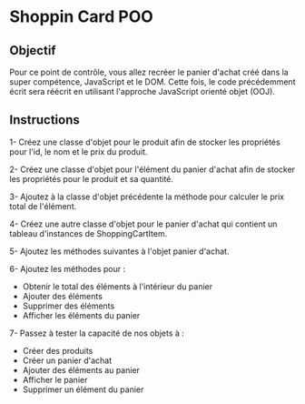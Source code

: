# Shoppin Card POO


## Objectif
Pour ce point de contrôle, vous allez recréer le panier d'achat créé dans la super compétence, JavaScript et le DOM.
Cette fois, le code précédemment écrit sera réécrit en utilisant l'approche JavaScript orienté objet (OOJ).

## Instructions
1- Créez une classe d'objet pour le produit afin de stocker les propriétés pour l'id, le nom et le prix du produit.

2- Créez une classe d'objet pour l'élément du panier d'achat afin de stocker les propriétés pour le produit et sa quantité.

3- Ajoutez à la classe d'objet précédente la méthode pour calculer le prix total de l'élément.

4- Créez une autre classe d'objet pour le panier d'achat qui contient un tableau d'instances de ShoppingCartItem.

5- Ajoutez les méthodes suivantes à l'objet panier d'achat.

6- Ajoutez les méthodes pour :
  - Obtenir le total des éléments à l'intérieur du panier
  - Ajouter des éléments
  - Supprimer des éléments
  - Afficher les éléments du panier
    
7- Passez à tester la capacité de nos objets à :
  - Créer des produits
  - Créer un panier d'achat
  - Ajouter des éléments au panier
  - Afficher le panier
  - Supprimer un élément du panier
